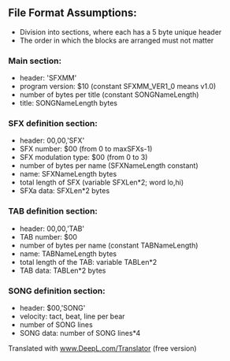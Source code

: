 ## File Format Assumptions:
- Division into sections, where each has a 5 byte unique header
- The order in which the blocks are arranged must not matter

### Main section:
- header: 'SFXMM'
- program version: $10 (constant SFXMM_VER1_0 means v1.0)
- number of bytes per title (constant SONGNameLength)
- title: SONGNameLength bytes

### SFX definition section:
- header: $00,$00,'SFX'
- SFX number: $00 (from 0 to maxSFXs-1)
- SFX modulation type: $00 (from 0 to 3)
- number of bytes per name (SFXNameLength constant)
- name: SFXNameLength bytes
- total length of SFX (variable SFXLen*2; word lo,hi)
- SFXa data: SFXLen*2 bytes

### TAB definition section:
- header: $00,$00,'TAB'
- TAB number: $00
- number of bytes per name (constant TABNameLength)
- name: TABNameLength bytes
- total length of the TAB: variable TABLen*2
- TAB data: TABLen*2 bytes

### SONG definition section:
- header: $00,'SONG'
- velocity: tact, beat, line per bear
- number of SONG lines
- SONG data: number of SONG lines*4


Translated with www.DeepL.com/Translator (free version)
